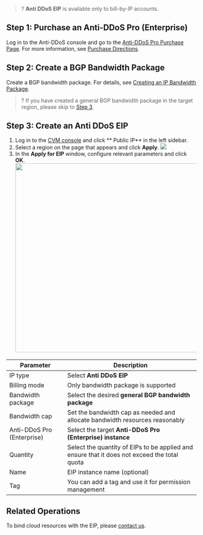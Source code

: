 >? **Anti DDoS EIP** is available only to bill-by-IP accounts.

## Step 1: Purchase an Anti-DDoS Pro (Enterprise)
Log in to the Anti-DDoS console and go to the [Anti-DDoS Pro Purchase Page](https://buy.cloud.tencent.com/antiddos#/native). For more information, see [Purchase Directions](https://intl.cloud.tencent.com/document/product/1029/36115).


## Step 2: Create a BGP Bandwidth Package
Create a BGP bandwidth package. For details, see [Creating an IP Bandwidth Package](https://intl.cloud.tencent.com/document/product/684/34597).
>? If you have created a general BGP bandwidth package in the target region, please skip to [Step 3](#S3).

## Step 3: Create an Anti DDoS EIP[](id:S3)
1. Log in to the [CVM console](https://console.cloud.tencent.com/cvm/ip?rid=1) and click ** Public IP** in the left sidebar.
2. Select a region on the page that appears and click **Apply**.
![](https://qcloudimg.tencent-cloud.cn/raw/003d439050c7b453d9a8e8b15d3230d9.png)
3. In the **Apply for EIP** window, configure relevant parameters and click **OK**.<br><img src="https://qcloudimg.tencent-cloud.cn/raw/a06f987db8c4817200ea5e17a9143bc8.png" width=500px>
<table>
<thead>
<tr>
<th>Parameter</th>
<th>Description</th>
</tr>
</thead>
<tbody><tr>
<td>IP type</td>
<td>Select <strong>Anti DDoS EIP</strong></td>
</tr>
<tr>
<td>Billing mode</td>
<td>Only bandwidth package is supported</td>
</tr>
<tr>
<td>Bandwidth package</td>
<td>Select the desired <strong>general BGP bandwidth package</strong></td>
</tr>
<tr>
<td>Bandwidth cap</td>
<td>Set the bandwidth cap as needed and allocate bandwidth resources reasonably</td>
</tr>
<tr>
<td>Anti-DDoS Pro (Enterprise)</td>
<td>Select the target <strong>Anti-DDoS Pro (Enterprise) instance</strong></td>
</tr>
<tr>
<td>Quantity</td>
<td>Select the quantity of EIPs to be applied and ensure that it does not exceed the total quota</td>
</tr>
<tr>
<td>Name</td>
<td>EIP instance name (optional)</td>
</tr>
<tr>
<td>Tag</td>
<td>You can add a tag and use it for permission management</td>
</tr>
</tbody></table>

## Related Operations
To bind cloud resources with the EIP, please [contact us](https://www.tencentcloud.com/contact-us).
